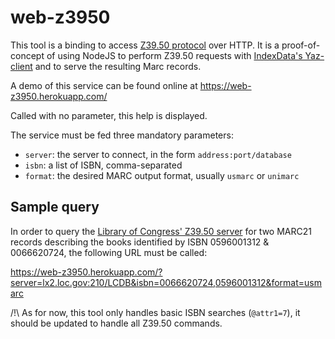 # web-z3950

This tool is a binding to access [Z39.50 protocol](https://www.niso.org/publications/ansiniso-z3950-2003-s2014)
over HTTP. It is a proof-of-concept of using NodeJS to perform Z39.50 requests
with [IndexData's Yaz-client](https://www.indexdata.com/resources/software/yaz/)
and to serve the resulting Marc records.

A demo of this service can be found online at <https://web-z3950.herokuapp.com/>

Called with no parameter, this help is displayed.

The service must be fed three mandatory parameters:
* `server`: the server to connect, in the form `address:port/database`
* `isbn`: a list of ISBN, comma-separated
* `format`: the desired MARC output format, usually `usmarc` or `unimarc`

## Sample query

In order to query the [Library of Congress' Z39.50 server](https://www.loc.gov/z3950/lcserver.html)
for two MARC21 records describing the books identified by ISBN 0596001312 &
0066620724, the following URL must be called:

<https://web-z3950.herokuapp.com/?server=lx2.loc.gov:210/LCDB&isbn=0066620724,0596001312&format=usmarc>

/!\ As for now, this tool only handles basic ISBN searches (`@attr1=7`), it
should be updated to handle all Z39.50 commands.
